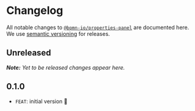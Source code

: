 # Changelog

All notable changes to [`@bpmn-io/properties-panel`](https://github.com/bpmn-io/properties-panel) are documented here. We use [semantic versioning](http://semver.org/) for releases.

## Unreleased

___Note:__ Yet to be released changes appear here._

## 0.1.0

* `FEAT`: initial version :tada:
